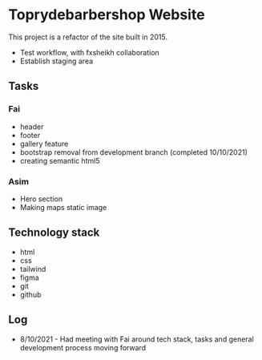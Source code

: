 # Toprydebarbershop Website

This project is a refactor of the site built in 2015.

- Test workflow, with fxsheikh collaboration
- Establish staging area

## Tasks 

 ### Fai
  - header
  - footer
  - gallery feature
  - bootstrap removal from development branch (completed 10/10/2021)
  - creating semantic html5
  
 ### Asim
  - Hero section
  - Making maps static image

## Technology stack
  - html
  - css
  - tailwind
  - figma
  - git 
  - github

## Log

 - 8/10/2021 - Had meeting with Fai around tech stack, tasks and general development process moving forward
